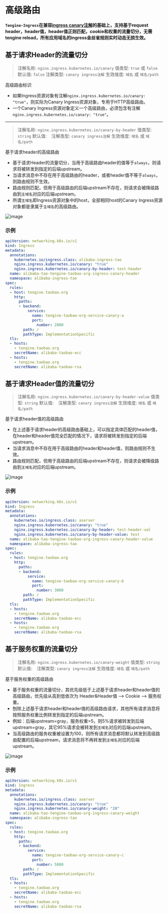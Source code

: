 # 高级路由

**`Tengine-Ingress`在兼容[ingress canary注解](https://kubernetes.github.io/ingress-nginx/user-guide/nginx-configuration/annotations/#canary)的基础上，支持基于request header，header值，header值正则匹配，cookie和权重的流量切分，无需tengine reload，所有应用域名的ingress金丝雀规则实时动态无损生效。**

## 基于请求Header的流量切分
> 注解名称: `nginx.ingress.kubernetes.io/canary`
> 值类型: `true` 或 `false`
> 默认值: `false`
> 注解类型: `canary ingress注解`
> 生效维度: `域名` 或 `域名/path`

高级路由标识
* 如果Ingress资源对象有注解`nginx.ingress.kubernetes.io/canary: "true"`，则实际为Canary Ingress资源对象，专用于HTTP高级路由。
* 一个Canary Ingress资源对象定义一个高级路由，必须包含有注解`nginx.ingress.kubernetes.io/canary: "true"`。

---
> 注解名称: `nginx.ingress.kubernetes.io/canary-by-header`
> 值类型: `string`
> 默认值: ` `
> 注解类型: `canary ingress注解`
> 生效维度: `域名` 或 `域名/path`

基于请求header的高级路由
* 基于请求Header的流量切分，当用于高级路由header的值等于`always`，则请求将被转发到指定的后端upstream。
* 当请求消息中不存在用于高级路由的header，或者header值不等于`always`，则路由规则不生效。
* 路由规则匹配，但用于高级路由的后端upstream不存在，则请求会被降级路由到`主域名`对应的后端upstream。
* 所谓`主域名`即Ingress资源对象中的host，全部相同host的Canary Ingress资源对象都是隶属于`主域名`的高级路由。

![image](/book/_images/tengine_ingress_canary_header.png)

### 示例
```yaml
apiVersion: networking.k8s.io/v1
kind: Ingress
metadata:
  annotations:
    kubernetes.io/ingress.class: alibaba-ingress-tao
    nginx.ingress.kubernetes.io/canary: "true"
    nginx.ingress.kubernetes.io/canary-by-header: test-header
  name: alibaba-tao-tengine-taobao-org-ingress-canary-header
  namespace: alibaba-ingress-tao
spec:
  rules:
  - host: tengine.taobao.org
    http:
      paths:
      - backend:
          service:
            name: tengine-taobao-org-service-canary-a
            port:
              number: 2080
        path: /
        pathType: ImplementationSpecific
  tls:
  - hosts:
    - tengine.taobao.org
    secretName: alibaba-taobao-ecc
  - hosts:
    - tengine.taobao.org
    secretName: alibaba-taobao-rsa
```

## 基于请求Header值的流量切分
> 注解名称: `nginx.ingress.kubernetes.io/canary-by-header-value`
> 值类型: `string`
> 默认值: ` `
> 注解类型: `canary ingress注解`
> 生效维度: `域名` 或 `域名/path`

基于请求header值的高级路由
* 在上述基于请求header的高级路由基础上，可以指定具体匹配的header值，在header和header值完全匹配的情况下，请求将被转发到指定的后端upstream。
* 当请求消息中不存在用于高级路由的header和header值，则路由规则不生效。
* 路由规则匹配，但用于高级路由的后端upstream不存在，则请求会被降级路由到`主域名`对应的后端upstream。

![image](/book/_images/tengine_ingress_canary.png)

### 示例
```yaml
apiVersion: networking.k8s.io/v1
kind: Ingress
metadata:
  annotations:
    kubernetes.io/ingress.class: aserver
    nginx.ingress.kubernetes.io/canary: "true"
    nginx.ingress.kubernetes.io/canary-by-header: test-header-val
    nginx.ingress.kubernetes.io/canary-by-header-value: test
  name: alibaba-tao-tengine-taobao-org-ingress-canary-header-value
  namespace: alibaba-ingress-tao
spec:
  rules:
  - host: tengine.taobao.org
    http:
      paths:
      - backend:
          service:
            name: tengine-taobao-org-service-canary-b
            port:
              number: 3080
        path: /
        pathType: ImplementationSpecific
  tls:
  - hosts:
    - tengine.taobao.org
    secretName: alibaba-taobao-ecc
  - hosts:
    - tengine.taobao.org
    secretName: alibaba-taobao-rsa
```

## 基于服务权重的流量切分
> 注解名称: `nginx.ingress.kubernetes.io/canary-weight`
> 值类型: `string`
> 默认值: ` `
> 注解类型: `canary ingress注解`
> 生效维度: `域名` 或 `域名/path`

基于服务权重的高级路由
* 基于服务权重的流量切分，其优先级低于上述基于请求header和header值的高级路由，优先级从高到低依次为 Header&Header值 --> Cookie --> 服务权重。
* 刨除上述基于请求header和header值的高级路由请求，其他所有请求消息将按照服务权重比例转发到指定的后端upstream。
* 例如：后端upstream=gray，服务权重=5，则5%请求被转发到后端upstream=gray，其它95%请求会被转发到`主域名`对应的后端upstream。
* 当高级路由的服务权重被设置为100，则所有请求消息都将默认转发到高级路由配置的后端upstream，请求消息将不再转发到`主域名`对应的后端upstream。

![image](/book/_images/tengine_ingress_canary_weight.png)

### 示例
```yaml
apiVersion: networking.k8s.io/v1
kind: Ingress
metadata:
  annotations:
    kubernetes.io/ingress.class: aserver
    nginx.ingress.kubernetes.io/canary: "true"
    nginx.ingress.kubernetes.io/canary-weight: "20"
  name: alibaba-tao-tengine-taobao-org-ingress-canary-weight
  namespace: alibaba-ingress-tao
spec:
  rules:
  - host: tengine.taobao.org
    http:
      paths:
      - backend:
          service:
            name: tengine-taobao-org-service-canary-c
            port:
              number: 5080
        path: /
        pathType: ImplementationSpecific
  tls:
  - hosts:
    - tengine.taobao.org
    secretName: alibaba-taobao-ecc
  - hosts:
    - tengine.taobao.org
    secretName: alibaba-taobao-rsa
```
